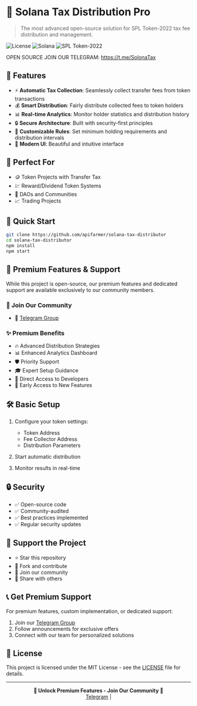 # 🚀 Solana Tax Distribution Pro

> The most advanced open-source solution for SPL Token-2022 tax fee distribution and management.

![License](https://img.shields.io/badge/license-MIT-blue.svg)
![Solana](https://img.shields.io/badge/Solana-Compatible-purple.svg)
![SPL Token-2022](https://img.shields.io/badge/SPL%20Token--2022-Ready-green.svg)

OPEN SOURCE JOIN OUR TELEGRAM: https://t.me/SolonaTax

## 🌟 Features

- ⚡️ **Automatic Tax Collection**: Seamlessly collect transfer fees from token transactions
- 💰 **Smart Distribution**: Fairly distribute collected fees to token holders
- 📊 **Real-time Analytics**: Monitor holder statistics and distribution history
- 🔒 **Secure Architecture**: Built with security-first principles
- 🎯 **Customizable Rules**: Set minimum holding requirements and distribution intervals
- 📱 **Modern UI**: Beautiful and intuitive interface

## 🎯 Perfect For

- 🪙 Token Projects with Transfer Tax
- 💹 Reward/Dividend Token Systems
- 🏢 DAOs and Communities
- 📈 Trading Projects

## 🚀 Quick Start

```bash
git clone https://github.com/apifarmer/solana-tax-distributor
cd solana-tax-distributor
npm install
npm start
```

## 💎 Premium Features & Support

While this project is open-source, our premium features and dedicated support are available exclusively to our community members.

### 🌟 Join Our Community

- 💬 [Telegram Group](https://t.me/SolonaTax)


### ✨ Premium Benefits

- 🔥 Advanced Distribution Strategies
- 📊 Enhanced Analytics Dashboard
- 🛡️ Priority Support
- 🎓 Expert Setup Guidance
- 🤝 Direct Access to Developers
- 🚀 Early Access to New Features

## 🛠️ Basic Setup

1. Configure your token settings:
   - Token Address
   - Fee Collector Address
   - Distribution Parameters

2. Start automatic distribution
3. Monitor results in real-time

## 🔒 Security

- ✅ Open-source code
- ✅ Community-audited
- ✅ Best practices implemented
- ✅ Regular security updates

## 🤝 Support the Project

- ⭐️ Star this repository
- 🔄 Fork and contribute
- 💬 Join our community
- 🎯 Share with others

## 📞 Get Premium Support

For premium features, custom implementation, or dedicated support:

1. Join our [Telegram Group]((https://t.me/SolonaTax))
2. Follow announcements for exclusive offers
3. Connect with our team for personalized solutions

## 📜 License

This project is licensed under the MIT License - see the [LICENSE](LICENSE) file for details.

---

<p align="center">
  <b>🌟 Unlock Premium Features - Join Our Community 🌟</b><br>
  <a href="https://t.me/SolonaTax">Telegram</a> |
 
</p> 

